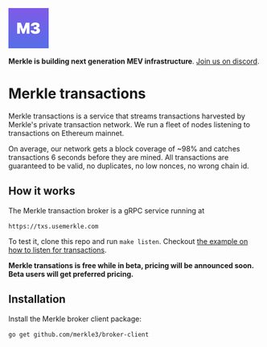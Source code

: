 ![Logo](public/logo.png)

**Merkle is building next generation MEV infrastructure**. [Join us on discord](https://discord.gg/Q9Dc7jVX6c).

# Merkle transactions

Merkle transactions is a service that streams transactions harvested by Merkle's private transaction network. We run a fleet of nodes listening to transactions on Ethereum mainnet.

On average, our network gets a block coverage of ~98% and catches transactions 6 seconds before they are mined. All transactions are guaranteed to be valid, no duplicates, no low nonces, no wrong chain id.

## How it works

The Merkle transaction broker is a gRPC service running at 

```
https://txs.usemerkle.com
```

To test it, clone this repo and run `make listen`. Checkout [the example on how to listen for transactions](cmd/test/main.go).

**Merkle transations is free while in beta, pricing will be announced soon. Beta users will get preferred pricing.**

## Installation

Install the Merkle broker client package:

```
go get github.com/merkle3/broker-client
```

